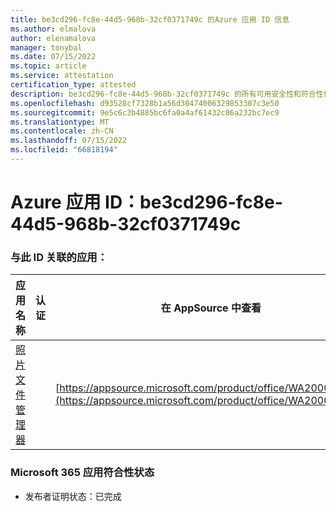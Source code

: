 ```yaml
---
title: be3cd296-fc8e-44d5-968b-32cf0371749c 的Azure 应用 ID 信息
ms.author: elmalova
author: elenamalova
manager: tonybal
ms.date: 07/15/2022
ms.topic: article
ms.service: attestation
certification_type: attested
description: be3cd296-fc8e-44d5-968b-32cf0371749c 的所有可用安全性和符合性信息。
ms.openlocfilehash: d93528cf7328b1a56d30474006329853307c3e50
ms.sourcegitcommit: 9e5c6c3b4885bc6fa0a4af61432c86a232bc7ec9
ms.translationtype: MT
ms.contentlocale: zh-CN
ms.lasthandoff: 07/15/2022
ms.locfileid: "66818194"
---
```

# <a name="azure-app-id-be3cd296-fc8e-44d5-968b-32cf0371749c"></a>Azure 应用 ID：be3cd296-fc8e-44d5-968b-32cf0371749c


### <a name="apps-associated-with-this-id"></a>与此 ID 关联的应用：
| **应用名称** | **认证** | **在 AppSource 中查看** |
|--------------|---------------|-----------------------|
| [照片文件管理器](../forward/WA200003881.md) |  | [https://appsource.microsoft.com/product/office/WA200003881](https://appsource.microsoft.com/product/office/WA200003881) |

### <a name="microsoft-365-app-compliance-status"></a>Microsoft 365 应用符合性状态
- 发布者证明状态：已完成
